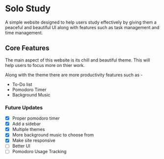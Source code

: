# Solo Study
A simple website designed to help users study effectively by giving them a peaceful and beautiful UI along with features such as task management and time management.

## Core Features
The main aspect of this website is its chill and beautiful theme. This will help users to focus more on thier work.

Along with the theme there are more productivity features such as - 
- To-Do list 
- Pomodoro Timer
- Background Music

### Future Updates
- [x] Proper pomodoro timer
- [x] Add a sidebar  
- [x] Multiple themes  
- [x] More background music to choose from
- [x] Make site responsive
- [ ] Better UI
- [ ] Pomodoro Usage Tracking